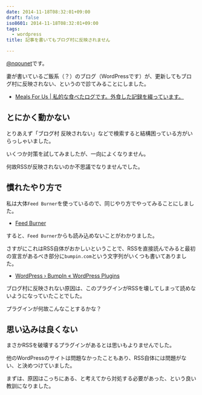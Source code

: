 ```yaml
---
date: 2014-11-18T08:32:01+09:00
draft: false
iso8601: 2014-11-18T08:32:01+09:00
tags:
  - wordpress
title: 記事を書いてもブログ村に反映されません

---
```


<p><a href="https://twitter.com/nqounet">@nqounet</a>です。</p>

<p>妻が書いているご飯系（？）のブログ（WordPressです）が、更新してもブログ村に反映されない、というので診てみることにしました。</p>

<ul>
<li><a href="http://meals-for.us/">Meals For Us | 私的な食べたログです。外食した記録を綴っています。</a></li>
</ul>



<h2>とにかく動かない</h2>

<p>とりあえず「ブログ村 反映されない」などで検索すると結構困っている方がいらっしゃいました。</p>

<p>いくつか対策を試してみましたが、一向によくなりません。</p>

<p>何故RSSが反映されないのか不思議でなりませんでした。</p>

<h2>慣れたやり方で</h2>

<p>私は大体<code>Feed Burner</code>を使っているので、同じやり方でやってみることにしました。</p>

<ul>
<li><a href="https://feedburner.google.com/">Feed Burner</a></li>
</ul>

<p>すると、<code>Feed Burner</code>からも読み込めないことがわかりました。</p>

<p>さすがにこれはRSS自体がおかしいということで、RSSを直接読んでみると最初の宣言があるべき部分に<code>bumpin.com</code>という文字列がいくつも書いてありました。</p>

<ul>
<li><a href="https://wordpress.org/plugins/bumpin/">WordPress › BumpIn « WordPress Plugins</a></li>
</ul>

<p>ブログ村に反映されない原因は、このプラグインがRSSを壊してしまって読めないようになっていたことでした。</p>

<p>プラグインが何故こんなことするかな？</p>

<h2>思い込みは良くない</h2>

<p>まさかRSSを破壊するプラグインがあるとは思いもよりませんでした。</p>

<p>他のWordPressのサイトは問題なかったこともあり、RSS自体には問題がない、と決めつけていました。</p>

<p>まずは、原因はこっちにある、と考えてから対処する必要があった、という良い教訓になりました。</p>
    	